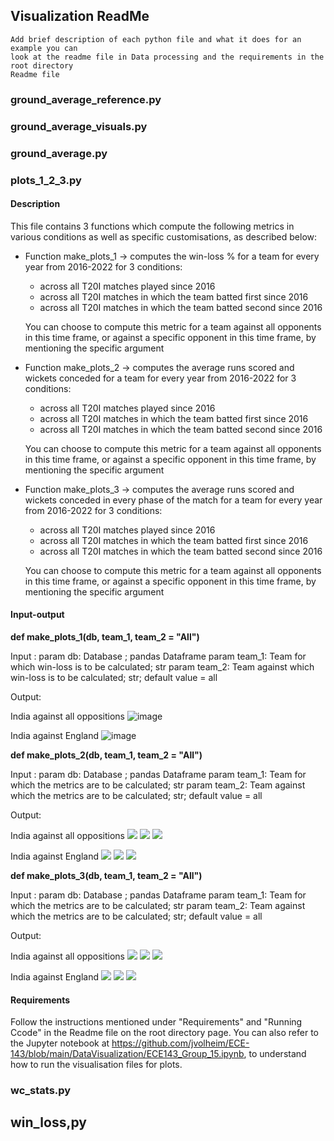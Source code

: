 ## Visualization ReadMe

    Add brief description of each python file and what it does for an example you can
    look at the readme file in Data processing and the requirements in the root directory 
    Readme file

### ground_average_reference.py

### ground_average_visuals.py

### ground_average.py

### plots_1_2_3.py

#### Description

This file contains 3 functions which compute the following metrics in various conditions as well as specific customisations, as described below:

* Function make_plots_1 -> computes the win-loss % for a team for every year from 2016-2022 for 3 conditions:
    * across all T20I matches played since 2016
    * across all T20I matches in which the team batted first since 2016
    * across all T20I matches in which the team batted second since 2016
    
    You can choose to compute this metric for a team against all opponents in this time frame, or against a specific opponent in this time frame, by mentioning the specific argument
    
* Function make_plots_2 -> computes the average runs scored and wickets conceded for a team for every year from 2016-2022 for 3 conditions:
    * across all T20I matches played since 2016
    * across all T20I matches in which the team batted first since 2016
    * across all T20I matches in which the team batted second since 2016
    
    You can choose to compute this metric for a team against all opponents in this time frame, or against a specific opponent in this time frame, by mentioning the specific argument
    
* Function make_plots_3 -> computes the average runs scored and wickets conceded in every phase of the match for a team for every year from 2016-2022 for 3 conditions:
    * across all T20I matches played since 2016
    * across all T20I matches in which the team batted first since 2016
    * across all T20I matches in which the team batted second since 2016
    
    You can choose to compute this metric for a team against all opponents in this time frame, or against a specific opponent in this time frame, by mentioning the specific argument
    
#### Input-output

**def make_plots_1(db, team_1, team_2 = "All")** 

Input : 
param db: Database ; pandas Dataframe
param team_1: Team for which win-loss is to be calculated; str
param team_2: Team against which win-loss is to be calculated; str; default value = all

Output:

India against all oppositions
![image](https://user-images.githubusercontent.com/64548290/205230518-472b1602-9d87-4ecd-b599-ffd30f12736d.png)

India against England
![image](https://user-images.githubusercontent.com/64548290/205231512-7d91d328-cf29-4166-b697-d3ce552ce0d8.png)

**def make_plots_2(db, team_1, team_2 = "All")**

Input : 
param db: Database ; pandas Dataframe
param team_1: Team for which the metrics are to be calculated; str
param team_2: Team against which the metrics are to be calculated; str; default value = all

Output:

India against all oppositions
![](plots/Avg_runs_wickets_overall_India_All.png)
![](plots/Avg_runs_wickets_bat_first_India_All.png)
![](plots/Avg_runs_wickets_bat_second_India_All.png)

India against England
![](plots/Avg_runs_wickets_overall_India_England.png)
![](plots/Avg_runs_wickets_bat_first_India_England.png)
![](plots/Avg_runs_wickets_bat_second_India_England.png)

**def make_plots_3(db, team_1, team_2 = "All")**

Input : 
param db: Database ; pandas Dataframe
param team_1: Team for which the metrics are to be calculated; str
param team_2: Team against which the metrics are to be calculated; str; default value = all

Output:

India against all oppositions
![](plots/Phases_runs_wickets_overall_India_All.png)
![](plots/Phases_runs_wickets_bat_first_India_All.png)
![](plots/Phases_runs_wickets_bat_second_India_All.png)

India against England
![](plots/Phases_runs_wickets_overall_India_England.png)
![](plots/Phases_runs_wickets_bat_first_India_England.png)
![](plots/Phases_runs_wickets_bat_second_India_England.png)

#### Requirements

Follow the instructions mentioned under "Requirements" and "Running Ccode" in the Readme file on the root directory page. You can also refer to the Jupyter notebook at https://github.com/jvolheim/ECE-143/blob/main/DataVisualization/ECE143_Group_15.ipynb, to understand how to run the visualisation files for plots. 

### wc_stats.py

## win_loss,py 

